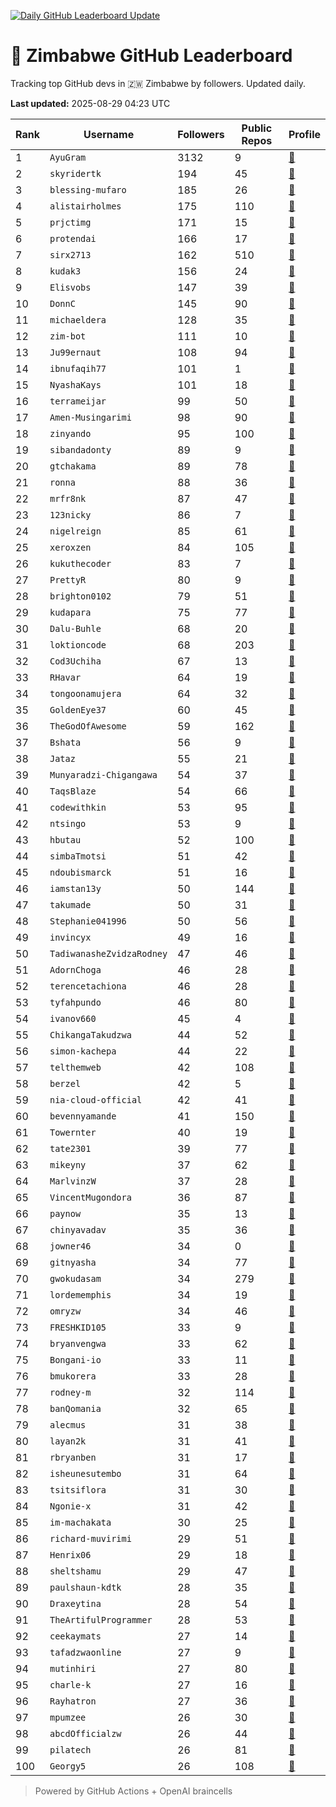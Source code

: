 [![Daily GitHub Leaderboard Update](https://github.com/bevennyamande/zim_leaderboard/actions/workflows/leaderboard.yml/badge.svg)](https://github.com/bevennyamande/zim_leaderboard/actions/workflows/leaderboard.yml)

# 🦍 Zimbabwe GitHub Leaderboard

Tracking top GitHub devs in 🇿🇼 Zimbabwe by followers. Updated daily.

<!-- START LEADERBOARD -->
**Last updated:** 2025-08-29 04:23 UTC  

| Rank | Username | Followers | Public Repos | Profile |
|------|----------|-----------|--------------|---------|
| 1 | `AyuGram` | 3132 | 9 | [🔗](https://github.com/AyuGram) |
| 2 | `skyridertk` | 194 | 45 | [🔗](https://github.com/skyridertk) |
| 3 | `blessing-mufaro` | 185 | 26 | [🔗](https://github.com/blessing-mufaro) |
| 4 | `alistairholmes` | 175 | 110 | [🔗](https://github.com/alistairholmes) |
| 5 | `prjctimg` | 171 | 15 | [🔗](https://github.com/prjctimg) |
| 6 | `protendai` | 166 | 17 | [🔗](https://github.com/protendai) |
| 7 | `sirx2713` | 162 | 510 | [🔗](https://github.com/sirx2713) |
| 8 | `kudak3` | 156 | 24 | [🔗](https://github.com/kudak3) |
| 9 | `Elisvobs` | 147 | 39 | [🔗](https://github.com/Elisvobs) |
| 10 | `DonnC` | 145 | 90 | [🔗](https://github.com/DonnC) |
| 11 | `michaeldera` | 128 | 35 | [🔗](https://github.com/michaeldera) |
| 12 | `zim-bot` | 111 | 10 | [🔗](https://github.com/zim-bot) |
| 13 | `Ju99ernaut` | 108 | 94 | [🔗](https://github.com/Ju99ernaut) |
| 14 | `ibnufaqih77` | 101 | 1 | [🔗](https://github.com/ibnufaqih77) |
| 15 | `NyashaKays` | 101 | 18 | [🔗](https://github.com/NyashaKays) |
| 16 | `terrameijar` | 99 | 50 | [🔗](https://github.com/terrameijar) |
| 17 | `Amen-Musingarimi` | 98 | 90 | [🔗](https://github.com/Amen-Musingarimi) |
| 18 | `zinyando` | 95 | 100 | [🔗](https://github.com/zinyando) |
| 19 | `sibandadonty` | 89 | 9 | [🔗](https://github.com/sibandadonty) |
| 20 | `gtchakama` | 89 | 78 | [🔗](https://github.com/gtchakama) |
| 21 | `ronna` | 88 | 36 | [🔗](https://github.com/ronna) |
| 22 | `mrfr8nk` | 87 | 47 | [🔗](https://github.com/mrfr8nk) |
| 23 | `123nicky` | 86 | 7 | [🔗](https://github.com/123nicky) |
| 24 | `nigelreign` | 85 | 61 | [🔗](https://github.com/nigelreign) |
| 25 | `xeroxzen` | 84 | 105 | [🔗](https://github.com/xeroxzen) |
| 26 | `kukuthecoder` | 83 | 7 | [🔗](https://github.com/kukuthecoder) |
| 27 | `PrettyR` | 80 | 9 | [🔗](https://github.com/PrettyR) |
| 28 | `brighton0102` | 79 | 51 | [🔗](https://github.com/brighton0102) |
| 29 | `kudapara` | 75 | 77 | [🔗](https://github.com/kudapara) |
| 30 | `Dalu-Buhle` | 68 | 20 | [🔗](https://github.com/Dalu-Buhle) |
| 31 | `loktioncode` | 68 | 203 | [🔗](https://github.com/loktioncode) |
| 32 | `Cod3Uchiha` | 67 | 13 | [🔗](https://github.com/Cod3Uchiha) |
| 33 | `RHavar` | 64 | 19 | [🔗](https://github.com/RHavar) |
| 34 | `tongoonamujera` | 64 | 32 | [🔗](https://github.com/tongoonamujera) |
| 35 | `GoldenEye37` | 60 | 45 | [🔗](https://github.com/GoldenEye37) |
| 36 | `TheGodOfAwesome` | 59 | 162 | [🔗](https://github.com/TheGodOfAwesome) |
| 37 | `Bshata` | 56 | 9 | [🔗](https://github.com/Bshata) |
| 38 | `Jataz` | 55 | 21 | [🔗](https://github.com/Jataz) |
| 39 | `Munyaradzi-Chigangawa` | 54 | 37 | [🔗](https://github.com/Munyaradzi-Chigangawa) |
| 40 | `TaqsBlaze` | 54 | 66 | [🔗](https://github.com/TaqsBlaze) |
| 41 | `codewithkin` | 53 | 95 | [🔗](https://github.com/codewithkin) |
| 42 | `ntsingo` | 53 | 9 | [🔗](https://github.com/ntsingo) |
| 43 | `hbutau` | 52 | 100 | [🔗](https://github.com/hbutau) |
| 44 | `simbaTmotsi` | 51 | 42 | [🔗](https://github.com/simbaTmotsi) |
| 45 | `ndoubismarck` | 51 | 16 | [🔗](https://github.com/ndoubismarck) |
| 46 | `iamstan13y` | 50 | 144 | [🔗](https://github.com/iamstan13y) |
| 47 | `takumade` | 50 | 31 | [🔗](https://github.com/takumade) |
| 48 | `Stephanie041996` | 50 | 56 | [🔗](https://github.com/Stephanie041996) |
| 49 | `invincyx` | 49 | 16 | [🔗](https://github.com/invincyx) |
| 50 | `TadiwanasheZvidzaRodney` | 47 | 46 | [🔗](https://github.com/TadiwanasheZvidzaRodney) |
| 51 | `AdornChoga` | 46 | 28 | [🔗](https://github.com/AdornChoga) |
| 52 | `terencetachiona` | 46 | 28 | [🔗](https://github.com/terencetachiona) |
| 53 | `tyfahpundo` | 46 | 80 | [🔗](https://github.com/tyfahpundo) |
| 54 | `ivanov660` | 45 | 4 | [🔗](https://github.com/ivanov660) |
| 55 | `ChikangaTakudzwa` | 44 | 52 | [🔗](https://github.com/ChikangaTakudzwa) |
| 56 | `simon-kachepa` | 44 | 22 | [🔗](https://github.com/simon-kachepa) |
| 57 | `telthemweb` | 42 | 108 | [🔗](https://github.com/telthemweb) |
| 58 | `berzel` | 42 | 5 | [🔗](https://github.com/berzel) |
| 59 | `nia-cloud-official` | 42 | 41 | [🔗](https://github.com/nia-cloud-official) |
| 60 | `bevennyamande` | 41 | 150 | [🔗](https://github.com/bevennyamande) |
| 61 | `Towernter` | 40 | 19 | [🔗](https://github.com/Towernter) |
| 62 | `tate2301` | 39 | 77 | [🔗](https://github.com/tate2301) |
| 63 | `mikeyny` | 37 | 62 | [🔗](https://github.com/mikeyny) |
| 64 | `MarlvinzW` | 37 | 28 | [🔗](https://github.com/MarlvinzW) |
| 65 | `VincentMugondora` | 36 | 87 | [🔗](https://github.com/VincentMugondora) |
| 66 | `paynow` | 35 | 13 | [🔗](https://github.com/paynow) |
| 67 | `chinyavadav` | 35 | 36 | [🔗](https://github.com/chinyavadav) |
| 68 | `jowner46` | 34 | 0 | [🔗](https://github.com/jowner46) |
| 69 | `gitnyasha` | 34 | 77 | [🔗](https://github.com/gitnyasha) |
| 70 | `gwokudasam` | 34 | 279 | [🔗](https://github.com/gwokudasam) |
| 71 | `lordememphis` | 34 | 19 | [🔗](https://github.com/lordememphis) |
| 72 | `omryzw` | 34 | 46 | [🔗](https://github.com/omryzw) |
| 73 | `FRESHKID105` | 33 | 9 | [🔗](https://github.com/FRESHKID105) |
| 74 | `bryanvengwa` | 33 | 62 | [🔗](https://github.com/bryanvengwa) |
| 75 | `Bongani-io` | 33 | 11 | [🔗](https://github.com/Bongani-io) |
| 76 | `bmukorera` | 33 | 28 | [🔗](https://github.com/bmukorera) |
| 77 | `rodney-m` | 32 | 114 | [🔗](https://github.com/rodney-m) |
| 78 | `banQomania` | 32 | 65 | [🔗](https://github.com/banQomania) |
| 79 | `alecmus` | 31 | 38 | [🔗](https://github.com/alecmus) |
| 80 | `layan2k` | 31 | 41 | [🔗](https://github.com/layan2k) |
| 81 | `rbryanben` | 31 | 17 | [🔗](https://github.com/rbryanben) |
| 82 | `isheunesutembo` | 31 | 64 | [🔗](https://github.com/isheunesutembo) |
| 83 | `tsitsiflora` | 31 | 30 | [🔗](https://github.com/tsitsiflora) |
| 84 | `Ngonie-x` | 31 | 42 | [🔗](https://github.com/Ngonie-x) |
| 85 | `im-machakata` | 30 | 25 | [🔗](https://github.com/im-machakata) |
| 86 | `richard-muvirimi` | 29 | 51 | [🔗](https://github.com/richard-muvirimi) |
| 87 | `Henrix06` | 29 | 18 | [🔗](https://github.com/Henrix06) |
| 88 | `sheltshamu` | 29 | 47 | [🔗](https://github.com/sheltshamu) |
| 89 | `paulshaun-kdtk` | 28 | 35 | [🔗](https://github.com/paulshaun-kdtk) |
| 90 | `Draxeytina` | 28 | 54 | [🔗](https://github.com/Draxeytina) |
| 91 | `TheArtifulProgrammer` | 28 | 53 | [🔗](https://github.com/TheArtifulProgrammer) |
| 92 | `ceekaymats` | 27 | 14 | [🔗](https://github.com/ceekaymats) |
| 93 | `tafadzwaonline` | 27 | 9 | [🔗](https://github.com/tafadzwaonline) |
| 94 | `mutinhiri` | 27 | 80 | [🔗](https://github.com/mutinhiri) |
| 95 | `charle-k` | 27 | 16 | [🔗](https://github.com/charle-k) |
| 96 | `Rayhatron` | 27 | 36 | [🔗](https://github.com/Rayhatron) |
| 97 | `mpumzee` | 26 | 30 | [🔗](https://github.com/mpumzee) |
| 98 | `abcdOfficialzw` | 26 | 44 | [🔗](https://github.com/abcdOfficialzw) |
| 99 | `pilatech` | 26 | 81 | [🔗](https://github.com/pilatech) |
| 100 | `Georgy5` | 26 | 108 | [🔗](https://github.com/Georgy5) |
<!-- END LEADERBOARD -->

> Powered by GitHub Actions + OpenAI braincells
